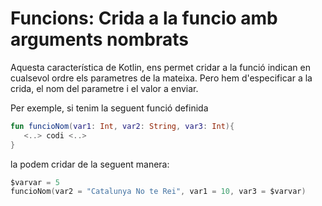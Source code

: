 # Funcions: Crida a la funcio amb arguments nombrats

Aquesta característica de Kotlin, ens permet cridar a la funció indican en cualsevol ordre els parametres de la mateixa. Pero hem d'especificar a la crida, el nom del parametre i el valor a enviar.

Per exemple, si tenim la seguent funció definida

```kotlin
fun funcioNom(var1: Int, var2: String, var3: Int){
   <..> codi <..>
}
```

la podem cridar de la seguent manera:

```kotlin
$varvar = 5
funcioNom(var2 = "Catalunya No te Rei", var1 = 10, var3 = $varvar)
``` 
